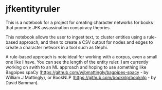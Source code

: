 # jfkentityruler
This is a notebook for a project for creating character networks for books that promote JFK assassination conspiracy theories.

This notebook allows the user to ingest text, to cluster entities using a rule-based approach, and then to create a CSV output for nodes and edges to create a character network in a tool such as Gephi. 

A rule-based approach is note ideal for working with a corpus, even a small one like I have. You can see the length of the entity ruler. I am currently working on swith to an ML approach and hoping to use something like Bagpipes spaCy (https://github.com/wjbmattingly/bagpipes-spacy - by William J Mattingly), or BookNLP (https://github.com/booknlp/booknlp - by David Bamman).
